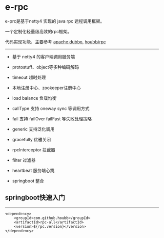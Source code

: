 # e-rpc
e-prc是基于netty4 实现的 java rpc 远程调用框架。

一个定制化轻量级高效的rpc框架。

代码实现功能，主要参考 <a href="https://dubbo.apache.org/zh/docs/introduction/" target="_blank">apache dubbo</a>, <a href="https://github.com/houbb/rpc" target="_blank">houbb/rpc</a>

___

* 基于 netty4 的客户端调用服务端

* protostuff、object等多种编码解码

* timeout 超时处理

* 本地注册中心、zookeeper注册中心

* load balance 负载均衡

* callType 支持 oneway sync 等调用方式

* fail 支持 failOver failFast 等失败处理策略

* generic 支持泛化调用

* gracefully 优雅关闭

* rpcInterceptor 拦截器

* filter 过滤器

* heartbeat 服务端心跳

* springboot 整合

## springboot快速入门
___

```
<dependency>
    <groupId>com.github.houbb</groupId>
    <artifactId>rpc-all</artifactId>
    <version>${rpc.version}</version>
</dependency>
```
